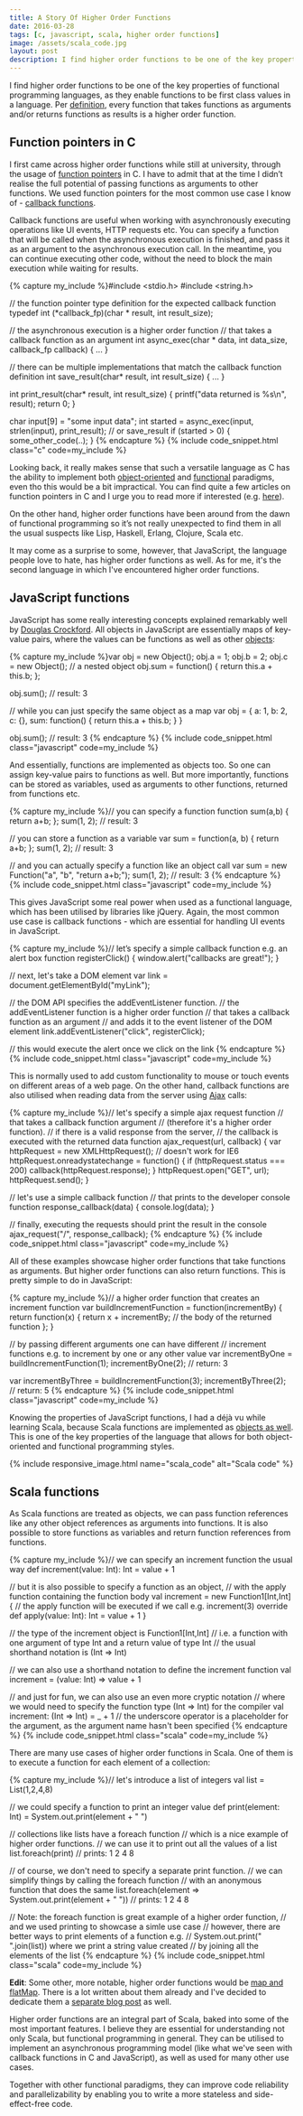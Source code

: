 ```yaml
---
title: A Story Of Higher Order Functions
date: 2016-03-28
tags: [c, javascript, scala, higher order functions]
image: /assets/scala_code.jpg
layout: post
description: I find higher order functions to be one of the key properties of functional programming languages, as they enable functions to be first class values in a language. This is how I learned about them.
---
```


I find higher order functions to be one of the key properties of functional programming languages, as they enable functions to be first class values in a language. Per [definition](https://en.wikipedia.org/wiki/Higher-order_function), every function that takes functions as arguments and/or returns functions as results is a higher order function.

<!--break-->

## Function pointers in C

I first came across higher order functions while still at university, through the usage of [function pointers](http://www.cprogramming.com/tutorial/function-pointers.html) in C. I have to admit that at the time I didn’t realise the full potential of passing functions as arguments to other functions. We used function pointers for the most common use case I know of - [callback functions](https://en.wikipedia.org/wiki/Callback_(computer_programming)).

Callback functions are useful when working with asynchronously executing operations like UI events, HTTP requests etc. You can specify a function that will be called when the asynchronous execution is finished, and pass it as an argument to the asynchronous execution call. In the meantime, you can continue executing other code, without the need to block the main execution while waiting for results.

{% capture my_include %}#include <stdio.h>
#include <string.h>

// the function pointer type definition for the expected callback function
typedef int (*callback_fp)(char * result, int result_size);

// the asynchronous execution is a higher order function 
// that takes a callback function as an argument
int async_exec(char * data, int data_size, callback_fp callback) {
  ...
}

// there can be multiple implementations that match the callback function definition
int save_result(char* result, int result_size) {
 ...
}

int print_result(char* result, int result_size) {
  printf("data returned is %s\n", result);
  return 0;
}

char input[9] = "some input data";
int started = async_exec(input, strlen(input), print_result); // or save_result
if (started > 0) {
  some_other_code(..);
}
{% endcapture %}
{% include code_snippet.html class="c" code=my_include %}

Looking back, it really makes sense that such a versatile language as C has the ability to implement both [object-oriented](http://www.planetpdf.com/codecuts/pdfs/ooc.pdf) and [functional](http://blog.charlescary.com/?p=95) paradigms, even tho this would be a bit impractical. You can find quite a few articles on function pointers in C and I urge you to read more if interested (e.g. [here](http://c.learncodethehardway.org/book/ex18.html)).

On the other hand, higher order functions have been around from the dawn of functional programming so it’s not really unexpected to find them in all the usual suspects like Lisp, Haskell, Erlang, Clojure, Scala etc. 

It may come as a surprise to some, however, that JavaScript, the language people love to hate, has higher order functions as well. As for me, it's the second language in which I've encountered higher order functions.

## JavaScript functions

JavaScript has some really interesting concepts explained remarkably well by [Douglas Crockford](http://www.crockford.com/). All objects in JavaScript are essentially maps of key-value pairs, where the values can be functions as well as other [objects](https://developer.mozilla.org/en-US/docs/Web/JavaScript/Guide/Working_with_Objects):

{% capture my_include %}var obj = new Object();
obj.a = 1;
obj.b = 2;
obj.c = new Object(); // a nested object
obj.sum = function() { return this.a + this.b; };

obj.sum(); // result: 3


// while you can just specify the same object as a map
var obj = {
  a: 1,
  b: 2,
  c: {},
  sum: function() { return this.a + this.b; }
}

obj.sum(); // result: 3
{% endcapture %}
{% include code_snippet.html class="javascript" code=my_include %}

And essentially, functions are implemented as objects too. So one can assign key-value pairs to functions as well. But more importantly, functions can be stored as variables, used as arguments to other functions, returned from functions etc.

{% capture my_include %}// you can specify a function
function sum(a,b) { return a+b; };
sum(1, 2); // result: 3

// you can store a function as a variable
var sum = function(a, b) {  return a+b; };
sum(1, 2); // result: 3

// and you can actually specify a function like an object call
var sum = new Function("a", "b", "return a+b;");
sum(1, 2); // result: 3
{% endcapture %}
{% include code_snippet.html class="javascript" code=my_include %}

This gives JavaScript some real power when used as a functional language, which has been utilised by libraries like jQuery. Again, the most common use case is callback functions - which are essential for handling UI events in JavaScript.

{% capture my_include %}// let’s specify a simple callback function e.g. an alert box
function registerClick() {
  window.alert("callbacks are great!");
}

// next, let's take a DOM element
var link = document.getElementById("myLink");

// the DOM API specifies the addEventListener function.
// the addEventListener function is a higher order function 
// that takes a callback function as an argument
// and adds it to the event listener of the DOM element
link.addEventListener("click", registerClick);

// this would execute the alert once we click on the link
{% endcapture %}
{% include code_snippet.html class="javascript" code=my_include %}

This is normally used to add custom functionality to mouse or touch events on different areas of a web page. On the other hand, callback functions are also utilised when reading data from the server using [Ajax](https://en.wikipedia.org/wiki/Ajax_(programming)) calls:

{% capture my_include %}// let's specify a simple ajax request function
// that takes a callback function argument 
// (therefore it's a higher order function).
// if there is a valid response from the server, 
// the callback is executed with the returned data
function ajax_request(url, callback) {
  var httpRequest = new XMLHttpRequest(); // doesn't work for IE6
  httpRequest.onreadystatechange = function() {
    if (httpRequest.status === 200) callback(httpRequest.response);
  }
  httpRequest.open("GET", url);
  httpRequest.send();
}

// let's use a simple callback function
// that prints to the developer console
function response_callback(data) {
  console.log(data);
}

// finally, executing the requests should print the result in the console 
ajax_request("/", response_callback);
{% endcapture %}
{% include code_snippet.html class="javascript" code=my_include %}

All of these examples showcase higher order functions that take functions as arguments. But higher order functions can also return functions. This is pretty simple to do in JavaScript:

{% capture my_include %}// a higher order function that creates an increment function
var buildIncrementFunction = function(incrementBy) {
  return function(x) { 
   return x + incrementBy; // the body of the returned function
  };
}

// by passing different arguments one can have different
// increment functions e.g. to increment by one or any other value
var incrementByOne = buildIncrementFunction(1);
incrementByOne(2); // return: 3

var incrementByThree = buildIncrementFunction(3);
incrementByThree(2); // return: 5
{% endcapture %}
{% include code_snippet.html class="javascript" code=my_include %}

Knowing the properties of JavaScript functions, I had a déjà vu while learning Scala, because Scala functions are implemented as [objects as well](https://gleichmann.wordpress.com/2010/11/08/functional-scala-functions-as-objects-as-functions/). This is one of the key properties of the language that allows for both object-oriented and functional programming styles.

{% include responsive_image.html name="scala_code" alt="Scala code" %}

## Scala functions

As Scala functions are treated as objects, we can pass function references like any other object references as arguments into functions. It is also possible to store functions as variables and return function references from functions.

{% capture my_include %}// we can specify an increment function the usual way
def increment(value: Int): Int = value + 1

// but it is also possible to specify a function as an object,
// with the apply function containing the function body
val increment = new Function1[Int,Int] {
  // the apply function will be executed if we call e.g. increment(3)
  override def apply(value: Int): Int = value + 1
}

// the type of the increment object is Function1[Int,Int] 
// i.e. a function with one argument of type Int and a return value of type Int
// the usual shorthand notation is (Int => Int)

// we can also use a shorthand notation to define the increment function
val increment = (value: Int) => value + 1

// and just for fun, we can also use an even more cryptic notation
// where we would need to specify the function type (Int => Int) for the compiler
val increment: (Int => Int) = _ + 1 // the underscore operator is a placeholder for the argument, as the argument name hasn't been specified
{% endcapture %}
{% include code_snippet.html class="scala" code=my_include %}

There are many use cases of higher order functions in Scala. One of them is to execute a function for each element of a collection:

{% capture my_include %}// let's introduce a list of integers
val list = List(1,2,4,8)

// we could specify a function to print an integer value
def print(element: Int) = System.out.print(element + " ")

// collections like lists have a foreach function
// which is a nice example of higher order functions.
// we can use it to print out all the values of a list
list.foreach(print) // prints: 1 2 4 8

// of course, we don't need to specify a separate print function. 
// we can simplify things by calling the foreach function
// with an anonymous function that does the same
list.foreach(element => System.out.print(element + " ")) // prints: 1 2 4 8

// Note: the foreach function is great example of a higher order function,
// and we used printing to showcase a simle use case
// however, there are better ways to print elements of a function e.g.
// System.out.print(" ".join(list)) where we print a string value created 
// by joining all the elements of the list
{% endcapture %}
{% include code_snippet.html class="scala" code=my_include %}

**Edit**: Some other, more notable, higher order functions would be [map and flatMap](http://www.brunton-spall.co.uk/post/2011/12/02/map-map-and-flatmap-in-scala/). There is a lot written about them already and I've decided to dedicate them a [separate blog post](/posts/2016/04/10/map-and-flatmap) as well.

Higher order functions are an integral part of Scala, baked into some of the most important features. I believe they are essential for understanding not only Scala, but functional programming in general. They can be utilised to implement an asynchronous programming model (like what we've seen with callback functions in C and JavaScript), as well as used for many other use cases.

Together with other functional paradigms, they can improve code reliability and parallelizability by enabling you to write a more stateless and side-effect-free code.